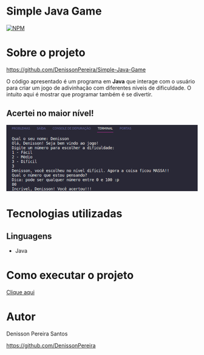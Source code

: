 # Simple Java Game
[![NPM](https://img.shields.io/npm/l/react)](https://github.com/DenissonPereira/Simple-Java-Game/blob/main/LICENSE) 

# Sobre o projeto

https://github.com/DenissonPereira/Simple-Java-Game

O código apresentado é um programa em **Java** que interage com o usuário para criar um jogo de adivinhação com diferentes níveis de dificuldade. O intuito aqui é mostrar que programar também é se divertir.

## Acertei no maior nível!
![Web 1](/image/Captura.png)


# Tecnologias utilizadas
## Linguagens
- Java

# Como executar o projeto

[Clique aqui](https://github.com/DenissonPereira/Simple-Java-Game)

# Autor

Denisson Pereira Santos

https://github.com/DenissonPereira